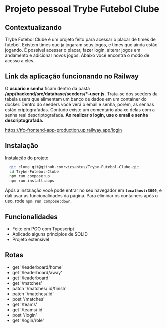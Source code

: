 # Projeto pessoal Trybe Futebol Clube

## Contextualizando

Trybe Futebol Clube é um projeto feito para acessar o placar de times de futebol. Existem times que ja jogaram seus jogos, e times que ainda estão jogando. É possivel acessar o placar, fazer login, alterar jogos em andamento e adicionar novos jogos. Abaixo você encontra o modo de acesso a eles.

## Link da aplicação funcionando no Railway

O **usuario e senha** ficam dentro da pasta **/app/backend/src/database/seeders/\*-user.js.** Trata-se dos seeders da tabela users que alimentam um banco de dados em um container do docker. Dentro do seeders você verá o email e senha, porém, as senhas estão criptografadas. Contudo existe um comentário abaixo delas com a senha real descriptografada. **Ao realizar o login, use o email e senha descriptografada.**

https://tfc-frontend-app-production.up.railway.app/login

## Instalação

Instalação do projeto

```bash
  git clone git@github.com:vicsantus/Trybe-Futebol-Clube.git
  cd Trybe-Futebol-Clube
  npm run compose:up
  npm run install:apps
```

Após a instalação você pode entrar no seu navegador em **`localhost:3000`**, e dali usar as funcionalidades da página.
Para eliminar os containers após o uso, rode `npm run compose:down`.

## Funcionalidades

- Feito em POO com Typescript
- Aplicado alguns principios de SOLID
- Projeto extensível

## Rotas

- get '/leaderboard/home'
- get '/leaderboard/away'
- get '/leaderboard'
- get '/matches'
- patch '/matches/:id/finish'
- patch '/matches/:id'
- post '/matches'
- get '/teams'
- get '/teams/:id'
- post '/login'
- get '/login/role'

